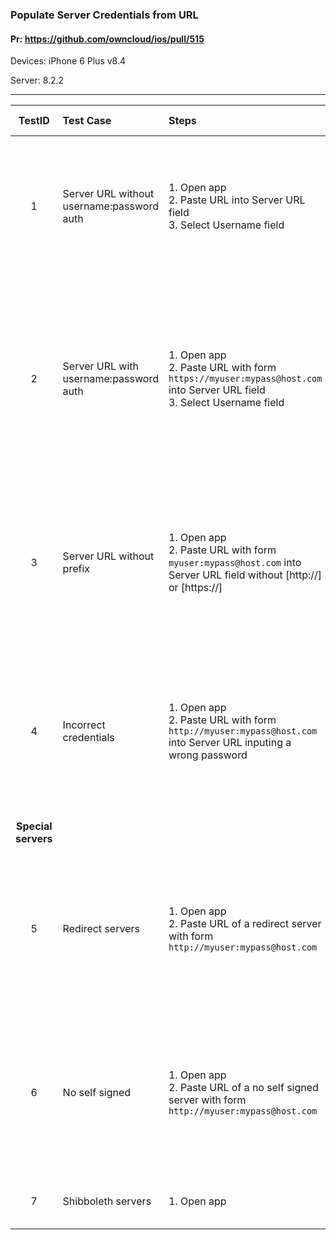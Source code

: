 ###  Populate Server Credentials from URL

#### Pr: https://github.com/owncloud/ios/pull/515

Devices: iPhone 6 Plus v8.4

Server: 8.2.2

---


TestID | Test Case | Steps | Expected Result | Result | Related Comment
:------------: | :------------- | :------------- | :-------------- | :-----:| :----------
| 1 | Server URL without username:password auth   |  1. Open app <br>2. Paste URL into Server URL field<br>3. Select Username field<br> |  Username and Password fields should remain blank and login button should be active | P m8 t9 | 
| 2 | Server URL with username:password auth   |  1. Open app <br>2. Paste URL with form `https://myuser:mypass@host.com` into Server URL field<br>3. Select Username field<br> |  Username field should be populated with `myuser`and Password field should be populated with `mypass`. Login button should be active | P m8 t9 | SOLVED: https://github.com/owncloud/ios/issues/557
| 3 | Server URL without prefix|1. Open app  <br>2. Paste URL with form `myuser:mypass@host.com` into Server URL field without [http://] or [https://]| Username and password are populated with `myuser` and `mypass`. Login button should be active| F m8 t9 | https://github.com/owncloud/ios/issues/558
| 4 | Incorrect credentials |1. Open app  <br>2. Paste URL with form `http://myuser:mypass@host.com` into Server URL inputing a wrong password| Username and password are populated with `myuser` and `mypass` but can not enter due the incorrect pass | P m8 t9 | The URL is correctly managed. The connection happens after parsing it.
**Special servers**|
| 5 | Redirect servers |1. Open app  <br>2. Paste URL of a redirect server with form `http://myuser:mypass@host.com` | Username and password are populated with `myuser` and `mypass`. Login button should be active. | P m8 t9
| 6 | No self signed |1. Open app  <br>2. Paste URL of a no self signed server with form `http://myuser:mypass@host.com` | Username and password are populated with `myuser` and `mypass`. Login button should be active. | P m8 t9
| 7 | Shibboleth servers |1. Open app | Login button should be active. |